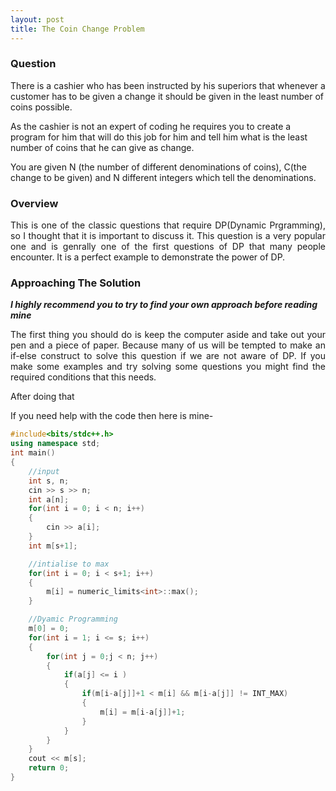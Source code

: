 ```yaml
---
layout: post
title: The Coin Change Problem
---
```


### Question

There is a cashier who has been instructed by his superiors that whenever a customer has to be given a change it should be given in the least number of coins possible. 

As the cashier is not an expert of coding he requires you to create a program for him that will do this job for him and tell him what is the least number of coins that he can give as change.

You are given N (the number of different denominations of coins), C(the change to be given) and N different integers which tell the denominations.

### Overview

<div style="text-align: justify">
This is one of the classic questions that require DP(Dynamic Prgramming), so I thought that it is important to discuss it. This question is a very popular one and is genrally one of the first questions of DP that many people encounter. It is a perfect example to demonstrate the power of DP.
</div>

### Approaching The Solution

_**I highly recommend you to try to find your own approach before reading mine**_

<div style="text-align: justify">
The first thing you should do is keep the computer aside and take out your pen and a piece of paper. Because many of us will be tempted to make an if-else construct to solve this question if we are not aware of DP. If you make some examples and try solving some questions you might find the required conditions that this needs. 

After doing that 
</div>

If you need help with the code then here is mine-

```cpp
#include<bits/stdc++.h>
using namespace std;
int main()
{
    //input
    int s, n;
    cin >> s >> n;
    int a[n];
    for(int i = 0; i < n; i++)
    {
        cin >> a[i];
    }
    int m[s+1];

    //intialise to max 
    for(int i = 0; i < s+1; i++)
    {
        m[i] = numeric_limits<int>::max();
    }

    //Dyamic Programming
    m[0] = 0;
    for(int i = 1; i <= s; i++)
    {
        for(int j = 0;j < n; j++)
        {
            if(a[j] <= i )
            {
                if(m[i-a[j]]+1 < m[i] && m[i-a[j]] != INT_MAX)
                {
                    m[i] = m[i-a[j]]+1;
                }
            }
        }
    }
    cout << m[s];
    return 0;
}
```
